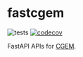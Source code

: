# fastcgem
![tests](https://github.com/nessita/fastcgem/actions/workflows/django.yml/badge.svg)
[![codecov](https://codecov.io/gh/nessita/fastcgem/branch/main/graph/badge.svg?token=XMA9WAO8DI)](https://codecov.io/gh/nessita/fastcgem)

FastAPI APIs for [CGEM](https://github.com/nessita/cgem).
